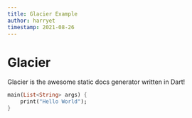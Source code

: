 ```yaml
---
title: Glacier Example
author: harryet
timestamp: 2021-08-26
---
```


# Glacier

Glacier is the awesome static docs generator written in Dart!

```dart
main(List<String> args) {
    print("Hello World");
}
```